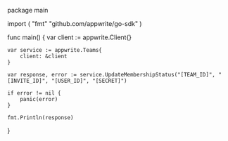 package main

import (
    "fmt"
    "github.com/appwrite/go-sdk"
)

func main() {
    var client := appwrite.Client{}

    var service := appwrite.Teams{
        client: &client
    }

    var response, error := service.UpdateMembershipStatus("[TEAM_ID]", "[INVITE_ID]", "[USER_ID]", "[SECRET]")

    if error != nil {
        panic(error)
    }

    fmt.Println(response)
}